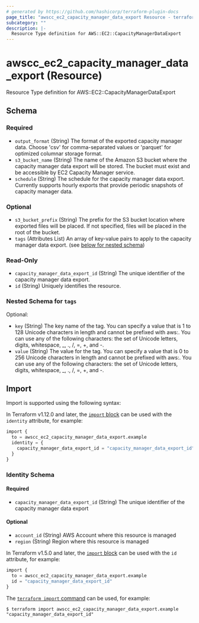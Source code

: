 ```yaml
---
# generated by https://github.com/hashicorp/terraform-plugin-docs
page_title: "awscc_ec2_capacity_manager_data_export Resource - terraform-provider-awscc"
subcategory: ""
description: |-
  Resource Type definition for AWS::EC2::CapacityManagerDataExport
---
```


# awscc_ec2_capacity_manager_data_export (Resource)

Resource Type definition for AWS::EC2::CapacityManagerDataExport



<!-- schema generated by tfplugindocs -->
## Schema

### Required

- `output_format` (String) The format of the exported capacity manager data. Choose 'csv' for comma-separated values or 'parquet' for optimized columnar storage format.
- `s3_bucket_name` (String) The name of the Amazon S3 bucket where the capacity manager data export will be stored. The bucket must exist and be accessible by EC2 Capacity Manager service.
- `schedule` (String) The schedule for the capacity manager data export. Currently supports hourly exports that provide periodic snapshots of capacity manager data.

### Optional

- `s3_bucket_prefix` (String) The prefix for the S3 bucket location where exported files will be placed. If not specified, files will be placed in the root of the bucket.
- `tags` (Attributes List) An array of key-value pairs to apply to the capacity manager data export. (see [below for nested schema](#nestedatt--tags))

### Read-Only

- `capacity_manager_data_export_id` (String) The unique identifier of the capacity manager data export.
- `id` (String) Uniquely identifies the resource.

<a id="nestedatt--tags"></a>
### Nested Schema for `tags`

Optional:

- `key` (String) The key name of the tag. You can specify a value that is 1 to 128 Unicode characters in length and cannot be prefixed with aws:. You can use any of the following characters: the set of Unicode letters, digits, whitespace, _, ., /, =, +, and -.
- `value` (String) The value for the tag. You can specify a value that is 0 to 256 Unicode characters in length and cannot be prefixed with aws:. You can use any of the following characters: the set of Unicode letters, digits, whitespace, _, ., /, =, +, and -.

## Import

Import is supported using the following syntax:

In Terraform v1.12.0 and later, the [`import` block](https://developer.hashicorp.com/terraform/language/import) can be used with the `identity` attribute, for example:

```terraform
import {
  to = awscc_ec2_capacity_manager_data_export.example
  identity = {
    capacity_manager_data_export_id = "capacity_manager_data_export_id"
  }
}
```

<!-- schema generated by tfplugindocs -->
### Identity Schema

#### Required

- `capacity_manager_data_export_id` (String) The unique identifier of the capacity manager data export

#### Optional

- `account_id` (String) AWS Account where this resource is managed
- `region` (String) Region where this resource is managed

In Terraform v1.5.0 and later, the [`import` block](https://developer.hashicorp.com/terraform/language/import) can be used with the `id` attribute, for example:

```terraform
import {
  to = awscc_ec2_capacity_manager_data_export.example
  id = "capacity_manager_data_export_id"
}
```

The [`terraform import` command](https://developer.hashicorp.com/terraform/cli/commands/import) can be used, for example:

```shell
$ terraform import awscc_ec2_capacity_manager_data_export.example "capacity_manager_data_export_id"
```
